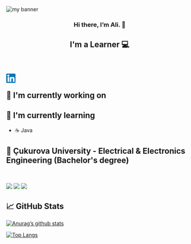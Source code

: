 <img src="https://user-images.githubusercontent.com/28383822/197573044-59c9aeef-0f43-4134-9fca-891d16599d07.png" alt="my banner" width="2000px">


  <h3 align="center"> Hi there, I’m Ali. 👋</h3>
  <h2 align="center">
I'm a Learner 💻
</h2> 

</br>


### 
<!--🤝 Connect with me:--->

<a href="https://www.linkedin.com/in/avara-01/"><img align="left" style="margin-right: 10px;" src="https://raw.githubusercontent.com/passenger3e/images/main/linkedin.svg" alt="Ali V. | LinkedIn" width="25px"/></a>
<!--
<a href="https://www.instagram.com/"><img align="left" style="margin-right: 10px;" src="https://raw.githubusercontent.com/passenger3e/images/main/instagram.svg" alt="Ali V. | Instagram" width="25px"/></a>
<a href="https://yourname.medium.com/"><img align="left" src="https://raw.githubusercontent.com/passenger3e/images/main/medium.svg" alt="Ali V. | Medium" width="25px"/></a>
--->
</br>

<!--
- 💬 If you have any question/feedback, please do not hesitate to reach out to me!
  </br>
--->

## 🔭 I'm currently working on


## 🌱 I'm currently learning

- ☕ Java

##  🏫 Çukurova University - Electrical & Electronics Engineering (Bachelor's degree)
</br>

![](https://img.shields.io/badge/Code-Java-informational?style=flat&logo=Java&color=blue)
![](https://img.shields.io/badge/Tools-GitHub-informational?style=flat&logo=GitHub&color=181717)
![](https://img.shields.io/badge/Tools-intellij-informational?style=?style=for-the-badge&logo=intellijidea&color=000000)
## 📈 GitHub Stats
[![Anurag’s github stats](https://github-readme-stats.vercel.app/api?username=passenger3e)](https://github.com/passenger3e)

[![Top Langs](https://github-readme-stats.vercel.app/api/top-langs/?username=passenger3e&layout=compact)](https://github.com/passenger3e)


<!---
passenger3e/passenger3e is a ✨ special ✨ repository because its `README.md` (this file) appears on your GitHub profile.
You can click the Preview link to take a look at your changes.
For future use:
☑ ✔ 🆘 🔼 🔽 ⏬ ⏫ 🔝 🔚 📋 📝 📧 ☕ 🎨
https://character.construction/emoji-categories
https://unicode.org/emoji/charts/index.html
https://emojidb.org/
--->
